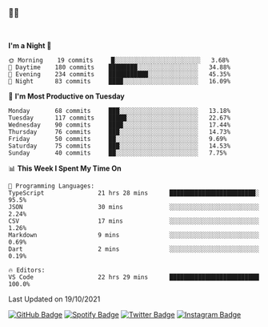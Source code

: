 ### 🤙🍺

<!-- <a href="https://github-readme-stats.vercel.app/api?username=hzak2xx&count_private=true&show_icons=true&theme=dracula">
  <img align="center" src="https://github-readme-stats.vercel.app/api?username=hzak2xx&count_private=true&show_icons=true&theme=dracula" />
</a>
</br> -->
</br>

<!--START_SECTION:waka-->
**I'm a Night 🦉** 

```text
🌞 Morning    19 commits     █░░░░░░░░░░░░░░░░░░░░░░░░   3.68% 
🌆 Daytime    180 commits    ████████░░░░░░░░░░░░░░░░░   34.88% 
🌃 Evening    234 commits    ███████████░░░░░░░░░░░░░░   45.35% 
🌙 Night      83 commits     ████░░░░░░░░░░░░░░░░░░░░░   16.09%

```
📅 **I'm Most Productive on Tuesday** 

```text
Monday       68 commits     ███░░░░░░░░░░░░░░░░░░░░░░   13.18% 
Tuesday      117 commits    █████░░░░░░░░░░░░░░░░░░░░   22.67% 
Wednesday    90 commits     ████░░░░░░░░░░░░░░░░░░░░░   17.44% 
Thursday     76 commits     ███░░░░░░░░░░░░░░░░░░░░░░   14.73% 
Friday       50 commits     ██░░░░░░░░░░░░░░░░░░░░░░░   9.69% 
Saturday     75 commits     ███░░░░░░░░░░░░░░░░░░░░░░   14.53% 
Sunday       40 commits     ██░░░░░░░░░░░░░░░░░░░░░░░   7.75%

```


📊 **This Week I Spent My Time On** 

```text
💬 Programming Languages: 
TypeScript               21 hrs 28 mins      ████████████████████████░   95.5% 
JSON                     30 mins             ░░░░░░░░░░░░░░░░░░░░░░░░░   2.24% 
CSV                      17 mins             ░░░░░░░░░░░░░░░░░░░░░░░░░   1.26% 
Markdown                 9 mins              ░░░░░░░░░░░░░░░░░░░░░░░░░   0.69% 
Dart                     2 mins              ░░░░░░░░░░░░░░░░░░░░░░░░░   0.19%

🔥 Editors: 
VS Code                  22 hrs 29 mins      █████████████████████████   100.0%

```


 Last Updated on 19/10/2021
<!--END_SECTION:waka-->

[![GitHub Badge](https://img.shields.io/badge/GitHub-100000?style=for-the-badge&logo=github&logoColor=white)](https://github.com/hzak2xx)
[![Spotify Badge](https://img.shields.io/badge/Spotify-1ED760?&style=for-the-badge&logo=spotify&logoColor=white)](https://open.spotify.com/user/uf90s6sbbh75a1mt44clkhkvf)
[![Twitter Badge](https://img.shields.io/badge/Twitter-1DA1F2?style=for-the-badge&logo=twitter&logoColor=white)](https://twitter.com/hzak2xx)
[![Instagram Badge](https://img.shields.io/badge/Instagram-E4405F?style=for-the-badge&logo=instagram&logoColor=white)](https://www.instagram.com/hzak2xx/)
